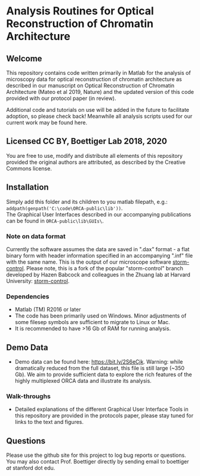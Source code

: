# Analysis Routines for Optical Reconstruction of Chromatin Architecture

## Welcome
This repository contains code written primarily in Matlab for the analysis of microscopy data for optical reconstruction of chromatin architecture as described in our manuscript on Optical Reconstruction of Chromatin Architecture (Mateo et al 2019, Nature) and the updated version of this code provided with our protocol paper (in review).  

Additional code and tutorials on use will be added in the future to facilitate adoption, so please check back!  Meanwhile all analysis scripts used for our current work may be found here. 

## Licensed CC BY, Boettiger Lab 2018, 2020
You are free to use, modify and distribute all elements of this repository provided the original authors are attributed, as described by the Creative Commons license. 

## Installation
Simply add this folder and its children to you matlab filepath, e.g.: `addpath(genpath('C:\code\ORCA-public\lib'))`.  
The Graphical User Interfaces described in our accompanying publications can be found in `ORCA-public\lib\GUIs\`.

### Note on data format
Currently the software assumes the data are saved in ".dax" format - a flat binary form with header information specified in an accompanying ".inf" file with the same name. This is the output of our microscope software [storm-control](https://github.com/Boettiger-lab/storm-control).  Please note, this is a fork of the popular "storm-control" branch developed by Hazen Babcock and colleagues in the Zhuang lab at Harvard University: [storm-control](https://github.com/ZhuangLab/storm-control).  

### Dependencies
* Matlab (TM) R2016 or later
* The code has been primarily used on Windows. Minor adjustments of some filesep symbols are sufficient to migrate to Linux or Mac.
* It is recommended to have >16 Gb of RAM for running analysis.

## Demo Data
* Demo data can be found here: https://bit.ly/2S6eCjk.  Warning: while dramatically reduced from the full dataset, this file is still large (~350 Gb). We aim to provide sufficient data to explore the rich features of the highly multiplexed ORCA data and illustrate its analysis.

### Walk-throughs
* Detailed explanations of the different Graphical User Interface Tools in this repository are provided in the protocols paper, please stay tuned for links to the text and figures. 

## Questions
 Please use the github site for this project to log bug reports or questions.  You may also contact Prof. Boettiger directly by sending email to boettiger *at* stanford dot edu. 
